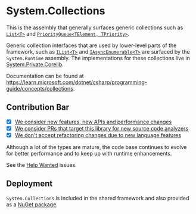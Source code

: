 # System.Collections
This is the assembly that generally surfaces generic collections such as [`List<T>`](https://learn.microsoft.com/dotnet/api/system.collections.generic.list-1) and [`PriorityQueue<TElement, TPriority>`](https://learn.microsoft.com/dotnet/api/system.collections.generic.priorityqueue-2).

Generic collection interfaces that are used by lower-level parts of the framework, such as [`IList<T>`](https://learn.microsoft.com/dotnet/api/system.collections.generic.ilist-1) and [`IAsyncEnumerable<T>`](https://learn.microsoft.com/dotnet/api/system.collections.generic.iasyncenumerable-1) are surfaced by the `System.Runtime` assembly. The implementations for these collections live in [System.Private.Corelib](../System.Private.Corelib/src/System/Collections/Generic).

Documentation can be found at https://learn.microsoft.com/dotnet/csharp/programming-guide/concepts/collections.

## Contribution Bar
- [x] [We consider new features, new APIs and performance changes](/src/libraries/README.md#primary-bar)
- [x] [We consider PRs that target this library for new source code analyzers](/src/libraries/README.md#secondary-bars)
- [x] [We don't accept refactoring changes due to new language features](/src/libraries/README.md#secondary-bars)

Although a lot of the types are mature, the code base continues to evolve for better performance and to keep up with runtime enhancements.

See the [Help Wanted](https://github.com/dotnet/runtime/issues?q=is%3Aissue+is%3Aopen+label%3Aarea-System.Collections+label%3A%22help+wanted%22) issues.

## Deployment
`System.Collections` is included in the shared framework and also provided as a [NuGet package](https://www.nuget.org/packages/System.Collections).